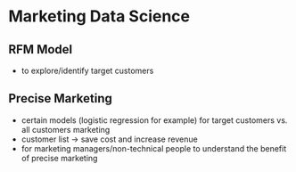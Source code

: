 # Marketing Data Science
## RFM Model
  - to explore/identify target customers
## Precise Marketing
  - certain models (logistic regression for example) for target customers vs. all customers marketing
  - customer list -> save cost and increase revenue
  - for marketing managers/non-technical people to understand the benefit of precise marketing

